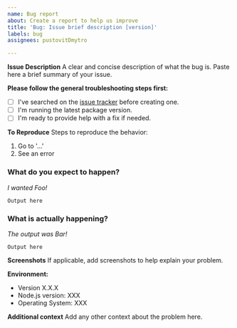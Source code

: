 ```yaml
---
name: Bug report
about: Create a report to help us improve
title: 'Bug: Issue brief description [version]'
labels: bug
assignees: pustovitDmytro

---
```


**Issue Description**
A clear and concise description of what the bug is. Paste here a brief summary of your issue.

**Please follow the general troubleshooting steps first:**
- [ ] I've searched on the [issue tracker](../) before creating one.
- [ ] I'm running the latest package version.
- [ ] I'm ready to provide help with a fix if needed.

**To Reproduce**
Steps to reproduce the behavior:
1. Go to '...'
2. See an error

### What do you expect to happen?

<!-- Explain what behavior you wanted/expected. You may include an output. -->

_I wanted Foo!_

```
Output here
```

### What is actually happening?

<!-- Show what happened -->

_The output was Bar!_

```
Output here
```

**Screenshots**
If applicable, add screenshots to help explain your problem.

**Environment:**
 - Version X.X.X
 - Node.js version: XXX
 - Operating System: XXX

**Additional context**
Add any other context about the problem here.
